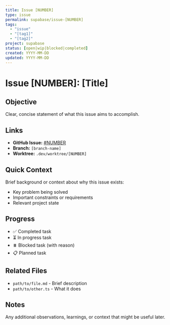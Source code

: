 ```yaml
---
title: Issue [NUMBER]
type: issue
permalink: supabase/issue-[NUMBER]
tags:
  - "issue"
  - "[tag1]"
  - "[tag2]"
project: supabase
status: [open|wip|blocked|completed]
created: YYYY-MM-DD
updated: YYYY-MM-DD
---
```


# Issue [NUMBER]: [Title]

## Objective

Clear, concise statement of what this issue aims to accomplish.

## Links

- **GitHub Issue:** [#NUMBER](https://github.com/SkogAI/supabase/issues/NUMBER)
- **Branch:** `[branch-name]`
- **Worktree:** `.dev/worktree/[NUMBER]`

## Quick Context

Brief background or context about why this issue exists:

- Key problem being solved
- Important constraints or requirements
- Relevant project state

## Progress

- ✅ Completed task
- ⏳ In progress task
- ⏸️ Blocked task (with reason)
- 📋 Planned task

## Related Files

- `path/to/file.md` - Brief description
- `path/to/other.ts` - What it does

## Notes

Any additional observations, learnings, or context that might be useful later.
